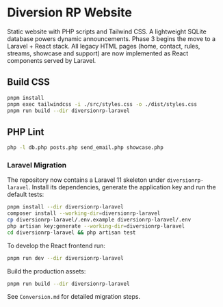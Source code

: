 # Diversion RP Website

Static website with PHP scripts and Tailwind CSS. A lightweight SQLite database powers dynamic announcements. Phase 3 begins the move to a Laravel + React stack. All legacy HTML pages (home, contact, rules, streams, showcase and support) are now implemented as React components served by Laravel.

## Build CSS
```bash
pnpm install
pnpm exec tailwindcss -i ./src/styles.css -o ./dist/styles.css
pnpm run build --dir diversionrp-laravel
```

## PHP Lint
```bash
php -l db.php posts.php send_email.php showcase.php
```

### Laravel Migration
The repository now contains a Laravel 11 skeleton under `diversionrp-laravel`.
Install its dependencies, generate the application key and run the default tests:
```bash
pnpm install --dir diversionrp-laravel
composer install --working-dir=diversionrp-laravel
cp diversionrp-laravel/.env.example diversionrp-laravel/.env
php artisan key:generate --working-dir=diversionrp-laravel
cd diversionrp-laravel && php artisan test
```
To develop the React frontend run:
```bash
pnpm run dev --dir diversionrp-laravel
```
Build the production assets:
```bash
pnpm run build --dir diversionrp-laravel
```
See `Conversion.md` for detailed migration steps.
